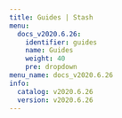 ```yaml
---
title: Guides | Stash
menu:
  docs_v2020.6.26:
    identifier: guides
    name: Guides
    weight: 40
    pre: dropdown
menu_name: docs_v2020.6.26
info:
  catalog: v2020.6.26
  version: v2020.6.26
---
```


